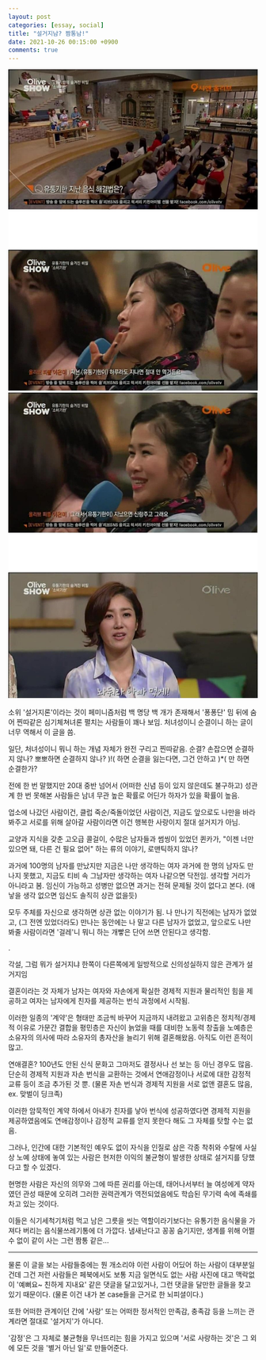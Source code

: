```yaml
---
layout: post
categories: [essay, social]
title: "설거지남? 짬통남!"
date: 2021-10-26 00:15:00 +0900
comments: true
---
```


![1](/assets/images/211026-1.jpg)
![2](/assets/images/211026-2.jpg)

소위 '설거지론'이라는 것이 페미니즘처럼 백 명당 백 개가 존재해서
'퐁퐁단' 밈 뒤에 숨어 찐따같은 심기체쳐녀론 펼치는 사람들이 꽤나 보임.
처녀성이니 순결이니 하는 글이 너무 역해서 이 글을 씀.

일단, 처녀성이니 뭐니 하는 개념 자체가 완전 구리고 찐따같음.
순결? 손잡으면 순결하지 않나? 뽀뽀하면 순결하지 않나?
)!( 하면 순결을 잃는다면, 그건 안하고 )*( 만 하면 순결한가?

전에 한 번 말했지만
20대 중반 넘어서 (어떠한 신념 등이 있지 않은데도 불구하고)
성관계 한 번 못해본 사람들은
남녀 무관 높은 확률로 어딘가 하자가 있을 확률이 높음.

업소에 나갔던 사람이건, 클럽 죽순/죽돌이었던 사람이건,
지금도 앞으로도 나만을 바라봐주고 서로를 위해 살아갈 사람이라면
이건 행복한 사랑이지 절대 설거지가 아님.

교양과 지식을 갖춘 고오급 콜걸이,
수많은 남자들과 썸씽이 있었던 퀸카가,
"이젠 너만 있으면 돼, 다른 건 필요 없어" 하는 류의 이야기, 
로맨틱하지 않나?

과거에 100명의 남자를 만났지만 지금은 나만 생각하는 여자
과거에 한 명의 남자도 만나지 못했고, 지금도 티비 속 그남자만 생각하는 여자
나같으면 닥전임. 생각할 거리가 아니라고 봄.
임신이 가능하고 성병만 없으면 과거는 전혀 문제될 것이 없다고 본다.
(애 낳을 생각 없으면 임신도 솔직히 상관 없을듯)

모두 주체를 자신으로 생각하면 상관 없는 이야기가 됨.
나 만나기 직전에는 남자가 없었고,
(그 전엔 있었더라도) 만나는 동안에는 나 말고 다른 남자가 없었고,
앞으로도 나만 봐줄 사람이라면
'걸레'니 뭐니 하는 개빻은 단어 쓰면 안된다고 생각함.

.

각설,
그럼 뭐가 설거지냐
한쪽이 다른쪽에게 일방적으로 신의성실하지 않은 관계가 설거지임

결혼이라는 것 자체가
남자는 여자와 자손에게 확실한 경제적 지원과 물리적인 힘을 제공하고
여자는 남자에게 친자를 제공하는 번식 과정에서 시작됨.

이러한 일종의 '계약'은 형태만 조금씩 바꾸어 지금까지 내려왔고
고위층은 정치적/경제적 이유로 가문간 결합을
평민층은 자신이 늙었을 때를 대비한 노동력 창출을
노예층은 소유자의 의사에 따라 소유자의 총자산을 늘리기 위해
결혼해왔음. 아직도 이런 흔적이 많고.

연애결혼? 100년도 안된 신식 문화고
그마저도 결정사나 선 보는 등 아닌 경우도 많음.
단순히 경제적 지원과 자손 번식을 교환하는 것에서
연애감정이나 서로에 대한 감정적 교류 등이 조금 추가된 것 뿐.
(물론 자손 번식과 경제적 지원을 서로 없앤 결혼도 많음, ex. 맞벌이 딩크족)

이러한 암묵적인 계약 하에서
아내가 친자를 낳아 번식에 성공하였다면
경제적 지원을 제공하였음에도 연애감정이나 감정적 교류를 얻지 못한다 해도
그 자체를 탓할 수는 없음.

그러나,
인간에 대한 기본적인 예우도 없이
자식을 인질로 삼은 각종 착취와 수탈에
사실상 노예 상태에 놓여 있는 사람은
현저한 이익의 불균형이 발생한 상태로
설거지를 당했다고 할 수 있겠다.

현명한 사람은 자신의 의무와 그에 따른 권리를 아는데,
태어나서부터 늘 여성에게 약자였던 관성 때문에
오히려 그러한 권력관계가 역전되었음에도
학습된 무기력 속에 족쇄를 차고 있는 것이다.

이들은
식기세척기처럼 먹고 남은 그릇을 씻는 역할이라기보다는
유통기한 음식물을 가져다 버리는 음식물쓰레기통에 더 가깝다.
냄새난다고 꽁꽁 숨기지만,
생계를 위해 어쩔 수 없이 같이 사는
그런 짬통 같은...

---------------

물론 이 글을 보는 사람들중에는
뭔 개소리야 이런 사람이 어딨어 하는 사람이 대부분일 건데
그건 저런 사람들은 페북에서도 보통 지금
일면식도 없는 사람 사진에 대고 맥락없이 '예뻐요~ 친하게 지내요' 같은 댓글을 달고있거나,
그런 댓글을 달만한 글들을 찾고 있기 때문이다.
(물론 이건 내가 본 case들을 근거로 한 뇌피셜이다.)

또한
어떠한 관계이던 간에
'사랑' 또는 어떠한 정서적인 만족감, 충족감 등을 느끼는 관계라면
절대로 '설거지'가 아니다.

'감정'은 그 자체로 불균형을 무너뜨리는 힘을 가지고 있으며
'서로 사랑하는 것'은 그 외에 모든 것을 '별거 아닌 일'로 만들어준다.
